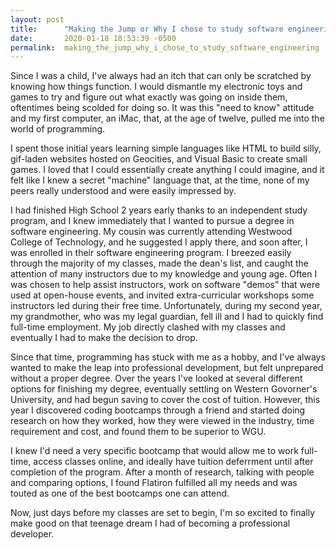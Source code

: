 ```yaml
---
layout: post
title:      "Making the Jump or Why I chose to study software engineering"
date:       2020-01-18 18:53:39 -0500
permalink:  making_the_jump_why_i_chose_to_study_software_engineering
---
```



Since I was a child, I've always had an itch that can only be scratched by knowing how things function. I would dismantle my electronic toys and games to try and figure out what exactly was going on inside them, oftentimes being scolded for doing so. It was this "need to know" attitude and my first computer, an iMac, that, at the age of twelve, pulled me into the world of programming.

I spent those initial years learning simple languages like HTML to build silly, gif-laden websites hosted on Geocities, and Visual Basic to create small games. I loved that I could essentially create anything I could imagine, and it felt like I knew a secret "machine" language that, at the time, none of my peers really understood and were easily impressed by. 

I had finished High School 2 years early thanks to an independent study program, and I knew immediately that I wanted to pursue a degree in software engineering. My cousin was currently attending Westwood College of Technology, and he suggested I apply there, and soon after, I was enrolled in their software engineering program. I breezed easily through the majority of my classes, made the dean's list, and caught the attention of many instructors due to my knowledge and young age. Often I was chosen to help assist instructors, work on software "demos" that were used at open-house events, and invited extra-curricular workshops some instructors led during their free time. Unfortunately, during my second year, my grandmother, who was my legal guardian, fell ill and I had to quickly find full-time employment. My job directly clashed with my classes and eventually I had to make the decision to drop.

Since that time, programming has stuck with me as a hobby, and I've always wanted to make the leap into professional development, but felt unprepared without a proper degree. Over the years I've looked at several different options for finishing my degree, eventually settling on Western Govorner's University, and had begun saving to cover the cost of tuition. However, this year I discovered coding bootcamps through a friend and started doing research on how they worked, how they were viewed in the industry, time requirement and cost, and found them to be superior to WGU. 

I knew I'd need a very specific bootcamp that would allow me to work full-time, access classes online, and ideally have tuition deferrment until after completion of the program. After a month of research, talking with people and comparing options, I found Flatiron fulfilled all my needs and was touted as one of the best bootcamps one can attend. 

Now, just days before my classes are set to begin, I'm so excited to finally make good on that teenage dream I had of becoming a professional developer. 


